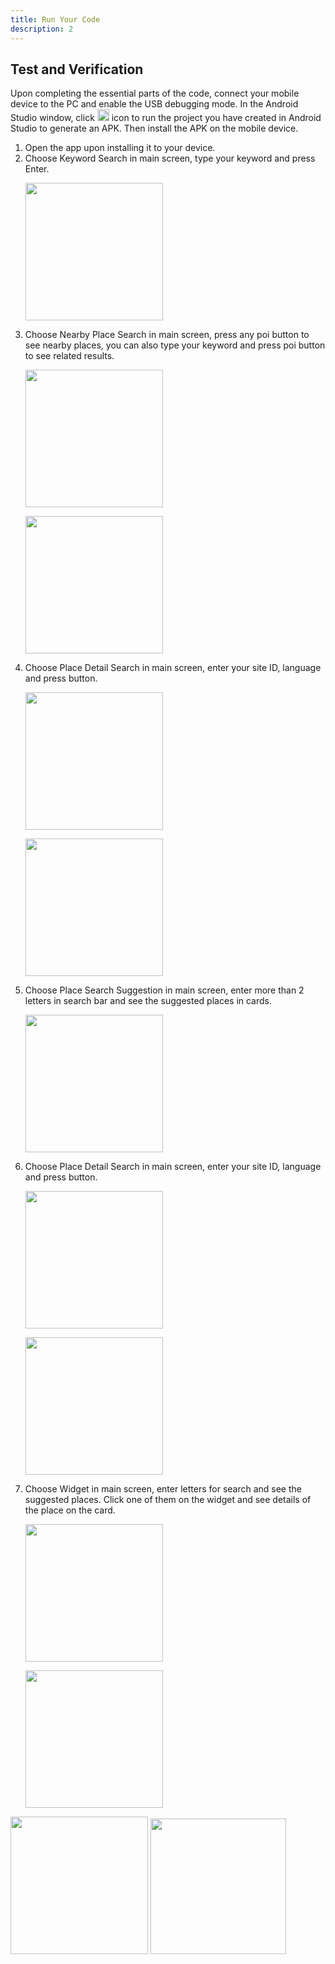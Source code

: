 ```yaml
---
title: Run Your Code
description: 2
---
```


<h2><strong>Test and Verification</strong></h2>
<p>Upon completing the essential parts of the code, connect your mobile device to the PC and enable the USB debugging mode. In the Android Studio window, click  <img style="width: 19.00px" src="https://github.com/mustafasurucuu/HmsSiteKitCodelab/blob/master/assets/run_image.png?raw=true">  icon to run the project you have created in Android Studio to generate an APK. Then install the APK on the mobile device.</p>

<ol type="1">
	<li>Open the app upon installing it to your device.</li>
	<li>Choose Keyword Search in main screen, type your keyword and press Enter.
    <p><img style="width: 220.00px" src="https://github.com/mustafasurucuu/HmsSiteKitCodelab/blob/master/assets/keywordSearch.png?raw=true"></p>
  <li>Choose Nearby Place Search in main screen, press any poi button to see nearby places, you can also type your keyword and press poi button to see related results.
    <p><img style="width: 220.00px" src="https://github.com/mustafasurucuu/HmsSiteKitCodelab/blob/master/assets/nearbySearch_1.png?raw=true"></p>
    <p><img style="width: 220.00px" src="https://github.com/mustafasurucuu/HmsSiteKitCodelab/blob/master/assets/nearbySearch_2.png?raw=true"></p></li>
	<li>Choose Place Detail Search in main screen, enter your site ID, language and press button.
    <p><img style="width: 220.00px" src="https://github.com/mustafasurucuu/HmsSiteKitCodelab/blob/master/assets/placeDetail_1.png?raw=true"></p>
    <p><img style="width: 220.00px" src="https://github.com/mustafasurucuu/HmsSiteKitCodelab/blob/master/assets/placeDetail_2.png?raw=true"></p></li>
  <li>Choose Place Search Suggestion in main screen, enter more than 2 letters in search bar and see the suggested places in cards.
    <p><img style="width: 220.00px" src="https://github.com/mustafasurucuu/HmsSiteKitCodelab/blob/master/assets/searchSuggestion.png?raw=true"></p></li>
  <li>Choose Place Detail Search in main screen, enter your site ID, language and press button.
    <p><img style="width: 220.00px" src="https://github.com/mustafasurucuu/HmsSiteKitCodelab/blob/master/assets/placeDetail_1.png?raw=true"></p>
    <p><img style="width: 220.00px" src="https://github.com/mustafasurucuu/HmsSiteKitCodelab/blob/master/assets/placeDetail_2.png?raw=true"></p></li>
  <li>Choose Widget in main screen, enter letters for search and see the suggested places. Click one of them on the widget and see details of the place on the card.
    <p><img style="width: 220.00px" src="https://github.com/mustafasurucuu/HmsSiteKitCodelab/blob/master/assets/widget_1.png?raw=true"></p>
    <p><img style="width: 220.00px" src="https://github.com/mustafasurucuu/HmsSiteKitCodelab/blob/master/assets/widget_2.png?raw=true"></p></li>
</ol>
<img style="width: 220.00px" src="https://raw.githubusercontent.com/bekiryavuzkoc/testRepo/gh-pages/assets/videokitone.jpg" onclick="imageclick(src)">             <img style="width: 217.00px" src="https://raw.githubusercontent.com/bekiryavuzkoc/testRepo/gh-pages/assets/playvideoswithvideokittwo.PNG" onclick="imageclick(src)">

